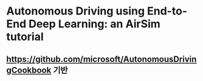 # Autonomous Driving using End-to-End Deep Learning: an AirSim tutorial
## https://github.com/microsoft/AutonomousDrivingCookbook 기반 
